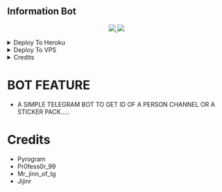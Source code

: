 ## Information Bot

  </a>
</p>
<p align="center">
  <a href="https://github.com/PR0FESS0R-99/ID-Bot/stargazers">
    <img src="https://img.shields.io/github/stars/PR0FESS0R-99/ID-Bot?style=social">

  </a>
  
  <a href="https://github.com/PR0FESS0R-99/ID-Bot/fork">
    <img src="https://img.shields.io/github/forks/PR0FESS0R-99/ID-Bot?label=Fork&style=social">

  </a>  
</p>

<details><summary>Deploy To Heroku</summary>
<p>
<br>
<a href="https://heroku.com/deploy?template=https://github.com/PR0FESS0R-99/ID-Bot-V1/tree/main">
  <img src="https://www.herokucdn.com/deploy/button.svg" alt="Deploy">
</a>
</p>
</details>

<details><summary>Deploy To VPS</summary>
<p>
<pre>
Running https://github.com/PR0FESS0R-99/ID-Bot/tree/blob/main
cd PR0FESS0R-99/ID-Bot-ReMaster
pip3 install -r requirements.txt
# Change The Vars Of bot/__init__.py File Accordingly
python3 -m motech.py
</pre>
</p>
</details>

<details><summary>Credits</summary>
<p>
<pre>
                                                                                                            
[![Open Source? Yes!](https://badgen.net/badge/Open%20Source%20%3F/Yes/yellow?icon=github)](https://github.com/PR0FESS0R-99/ID-Bot)
[![Ask Me Anything !](https://img.shields.io/badge/🤔%20Ask%20Me-Anything-1abc9c.svg)](https://telegram.dog/PR0FESS0R_99)
[![Report Bugs!](https://badgen.net/badge/🐞%20Report%20/Bugs/red)](https://telegram.dog/)
[![Join Channel !](https://badgen.net/badge/🔊%20Join%20/Channel/Black)](https://telegram.dog/mo_tech_YT)

Join Our [Telegram Group](https://www.telegram.dog/Mo_Tech_Group) For Support/Assistance And Our [Channel](https://www.telegram.dog/Mo_Tech_YT) For Updates.   
   
**Report Bugs**, Give Feature Requests There..
   
Do **Fork** And **Star** The Repository If You Liked It.
</pre>
</p>
</details>

# BOT FEATURE

* A SIMPLE TELEGRAM BOT TO GET ID OF A PERSON CHANNEL OR A STICKER PACK.....

# Credits

* Pyrogram
* Pr0fess0r_99
* Mr_jinn_of_tg
* Jijinr
